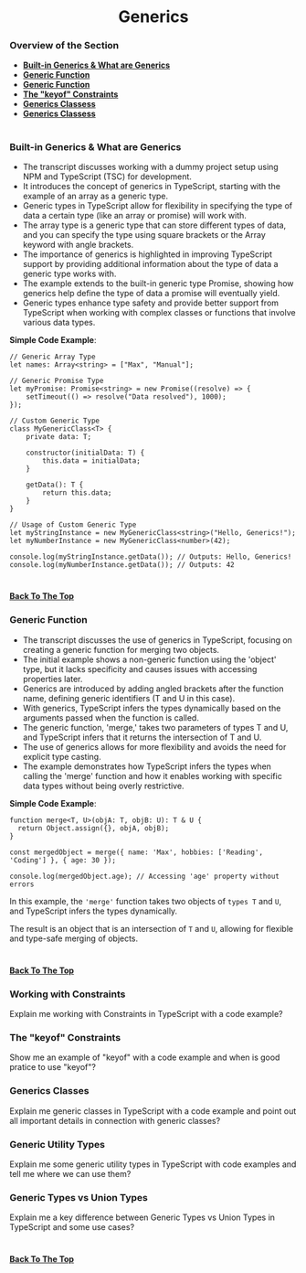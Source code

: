 <h1 align="center">Generics</h1>

### Overview of the Section
* **[Built-in Generics & What are Generics](#generics)**
* **[Generic Function](#generic-function)**
* **[Generic Function](#constraints)**
* **[The "keyof" Constraints](#keyof)**
* **[Generics Classess](#generics-classes)**
* **[Generics Classess](#generics-classes)**

# 
### <a name="generics">Built-in Generics & What are Generics</a>

- The transcript discusses working with a dummy project setup using NPM and TypeScript (TSC) for development.
- It introduces the concept of generics in TypeScript, starting with the example of an array as a generic type.
- Generic types in TypeScript allow for flexibility in specifying the type of data a certain type (like an array or promise) will work with.
- The array type is a generic type that can store different types of data, and you can specify the type using square brackets or the Array keyword with angle brackets.
- The importance of generics is highlighted in improving TypeScript support by providing additional information about the type of data a generic type works with.
- The example extends to the built-in generic type Promise, showing how generics help define the type of data a promise will eventually yield.
- Generic types enhance type safety and provide better support from TypeScript when working with complex classes or functions that involve various data types.

**Simple Code Example**:
```
// Generic Array Type
let names: Array<string> = ["Max", "Manual"];

// Generic Promise Type
let myPromise: Promise<string> = new Promise((resolve) => {
    setTimeout(() => resolve("Data resolved"), 1000);
});

// Custom Generic Type
class MyGenericClass<T> {
    private data: T;

    constructor(initialData: T) {
        this.data = initialData;
    }

    getData(): T {
        return this.data;
    }
}

// Usage of Custom Generic Type
let myStringInstance = new MyGenericClass<string>("Hello, Generics!");
let myNumberInstance = new MyGenericClass<number>(42);

console.log(myStringInstance.getData()); // Outputs: Hello, Generics!
console.log(myNumberInstance.getData()); // Outputs: 42
```
#
**[Back To The Top](#Overview-of-the-Section)**

### Generic Function

- The transcript discusses the use of generics in TypeScript, focusing on creating a generic function for merging two objects.
- The initial example shows a non-generic function using the 'object' type, but it lacks specificity and causes issues with accessing properties later.
- Generics are introduced by adding angled brackets after the function name, defining generic identifiers (T and U in this case).
- With generics, TypeScript infers the types dynamically based on the arguments passed when the function is called.
- The generic function, 'merge,' takes two parameters of types T and U, and TypeScript infers that it returns the intersection of T and U.
- The use of generics allows for more flexibility and avoids the need for explicit type casting.
- The example demonstrates how TypeScript infers the types when calling the 'merge' function and how it enables working with specific data types without being overly restrictive.

**Simple Code Example**:
```
function merge<T, U>(objA: T, objB: U): T & U {
  return Object.assign({}, objA, objB);
}

const mergedObject = merge({ name: 'Max', hobbies: ['Reading', 'Coding'] }, { age: 30 });

console.log(mergedObject.age); // Accessing 'age' property without errors
```

In this example, the ``'merge'`` function takes two objects of ``types T`` and ``U``, and TypeScript infers the types dynamically. 

The result is an object that is an intersection of ``T`` and ``U``, allowing for flexible and type-safe merging of objects.
#
**[Back To The Top](#Overview-of-the-Section)**

### <a name="constraints">Working with Constraints</a>
Explain me working with Constraints in TypeScript with a code example?

### <a name="keyof">The "keyof" Constraints</a>
Show me an example of "keyof" with a code example and when is good pratice to use "keyof"?

### Generics Classes
Explain me generic classes in TypeScript with a code example and point out all important details in connection with generic classes?

### Generic Utility Types
Explain me some generic utility types in TypeScript with code examples and tell me where we can use them?

### Generic Types vs Union Types
Explain me a key difference between Generic Types vs Union Types in TypeScript and some use cases?

#
**[Back To The Top](#Overview-of-the-Section)**
